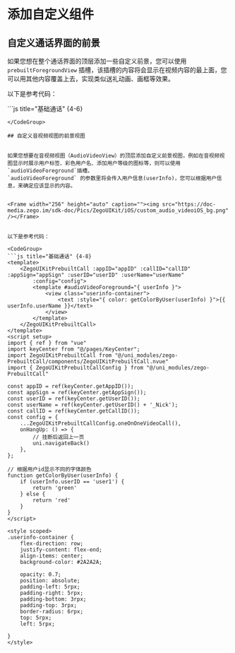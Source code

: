 # 添加自定义组件


## 自定义通话界面的前景

如果您想在整个通话界面的顶层添加一些自定义前景，您可以使用 `prebuiltForegroundView` 插槽，该插槽的内容将会显示在视频内容的最上面，您可以用其他内容覆盖上去，实现类似送礼动画、画框等效果。


以下是参考代码：

<CodeGroup>
```js title="基础通话" {4-6}
<template>
    <ZegoUIKitPrebuiltCall :appID="appID" :callID="callID" :appSign="appSign" :userID="userID" :userName="userName"
        :config="config">
        <template #prebuiltForegroundView>
            <image class="forground-image" :src="imgSrc" />
        </template>
    </ZegoUIKitPrebuiltCall>
</template>
<script lang="ts" setup>
import { ref } from "vue"
import keyCenter from "@/pages/KeyCenter";
import ZegoUIKitPrebuiltCall from "@/uni_modules/zego-PrebuiltCall/components/ZegoUIKitPrebuiltCall.nvue"
import { ZegoUIKitPrebuiltCallConfig } from "@/uni_modules/zego-PrebuiltCall"
import PrairieImg from '@/static/pic.jpeg'

// 前景放个图片
const imgSrc = ref(PrairieImg)

const appID = ref(keyCenter.getAppID());
const appSign = ref(keyCenter.getAppSign());
const userID = ref(keyCenter.getUserID());
const userName = ref(keyCenter.getUserID() + '_Nick');
const callID = ref(keyCenter.getCallID());
const config: ZegoUIKitPrebuiltCallConfig = {
    ...ZegoUIKitPrebuiltCallConfig.oneOnOneVideoCall(),
    onHangUp: () => {
        // 挂断后返回上一页
        uni.navigateBack()
    },
};

</script>

<style scoped>
.forground-image {
    margin-top: 200rpx;
    width: 100rpx;
    height: 100rpx;
}
</style>

```
</CodeGroup>

## 自定义音视频视图的前景视图


如果您想要在音视频视图（AudioVideoView）的顶层添加自定义前景视图，例如在音视频视图显示时展示用户标签、彩色用户名、添加用户等级的图标等，则可以使用`audioVideoForeground`插槽。   
`audioVideoForeground` 的参数里将会传入用户信息(userInfo)，您可以根据用户信息，来确定应该显示的内容。


<Frame width="256" height="auto" caption=""><img src="https://doc-media.zego.im/sdk-doc/Pics/ZegoUIKit/iOS/custom_audio_videoiOS_bg.png" /></Frame>


以下是参考代码：

<CodeGroup>
```js title="基础通话" {4-8}
<template>
    <ZegoUIKitPrebuiltCall :appID="appID" :callID="callID" :appSign="appSign" :userID="userID" :userName="userName"
        :config="config">
        <template #audioVideoForeground="{ userInfo }">
            <view class="userinfo-container">
                <text :style="{ color: getColorByUser(userInfo) }">{{ userInfo.userName }}</text>
            </view>
        </template>
    </ZegoUIKitPrebuiltCall>
</template>
<script setup>
import { ref } from "vue"
import keyCenter from "@/pages/KeyCenter";
import ZegoUIKitPrebuiltCall from "@/uni_modules/zego-PrebuiltCall/components/ZegoUIKitPrebuiltCall.nvue"
import { ZegoUIKitPrebuiltCallConfig } from "@/uni_modules/zego-PrebuiltCall"

const appID = ref(keyCenter.getAppID());
const appSign = ref(keyCenter.getAppSign());
const userID = ref(keyCenter.getUserID());
const userName = ref(keyCenter.getUserID() + '_Nick');
const callID = ref(keyCenter.getCallID());
const config = {
    ...ZegoUIKitPrebuiltCallConfig.oneOnOneVideoCall(),
    onHangUp: () => {
        // 挂断后返回上一页
        uni.navigateBack()
    },
};

// 根据用户id显示不同的字体颜色
function getColorByUser(userInfo) {
    if (userInfo.userID == 'user1') {
        return 'green'
    } else {
        return 'red'
    }
}
</script>

<style scoped>
.userinfo-container {
    flex-direction: row;
    justify-content: flex-end;
    align-items: center;
    background-color: #2A2A2A;

    opacity: 0.7;
    position: absolute;
    padding-left: 5rpx;
    padding-right: 5rpx;
    padding-bottom: 3rpx;
    padding-top: 3rpx;
    border-radius: 6rpx;
    top: 5rpx;
    left: 5rpx;
    
}
</style>

```
</CodeGroup>


